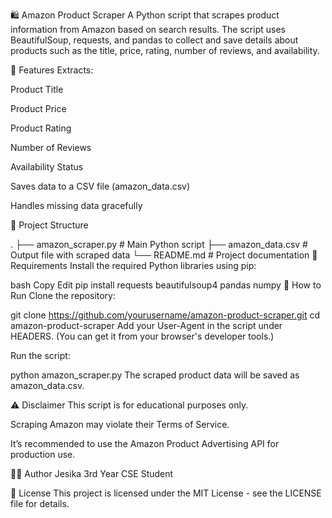 🛍️ Amazon Product Scraper
A Python script that scrapes product information from Amazon based on search results. The script uses BeautifulSoup, requests, and pandas to collect and save details about products such as the title, price, rating, number of reviews, and availability.

📌 Features
Extracts:

Product Title

Product Price

Product Rating

Number of Reviews

Availability Status

Saves data to a CSV file (amazon_data.csv)

Handles missing data gracefully

📁 Project Structure

.
├── amazon_scraper.py        # Main Python script
├── amazon_data.csv          # Output file with scraped data
└── README.md                # Project documentation
🔧 Requirements
Install the required Python libraries using pip:

bash
Copy
Edit
pip install requests beautifulsoup4 pandas numpy
🚀 How to Run
Clone the repository:

git clone https://github.com/yourusername/amazon-product-scraper.git
cd amazon-product-scraper
Add your User-Agent in the script under HEADERS. (You can get it from your browser's developer tools.)

Run the script:

python amazon_scraper.py
The scraped product data will be saved as amazon_data.csv.

⚠️ Disclaimer
This script is for educational purposes only.

Scraping Amazon may violate their Terms of Service.

It’s recommended to use the Amazon Product Advertising API for production use.

🧑‍💻 Author
Jesika
3rd Year CSE Student

📃 License
This project is licensed under the MIT License - see the LICENSE file for details.

